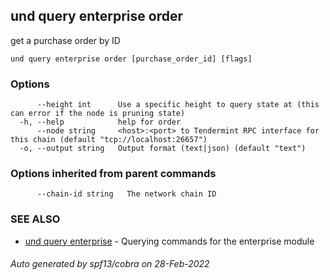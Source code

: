 ## und query enterprise order

get a purchase order by ID

```
und query enterprise order [purchase_order_id] [flags]
```

### Options

```
      --height int      Use a specific height to query state at (this can error if the node is pruning state)
  -h, --help            help for order
      --node string     <host>:<port> to Tendermint RPC interface for this chain (default "tcp://localhost:26657")
  -o, --output string   Output format (text|json) (default "text")
```

### Options inherited from parent commands

```
      --chain-id string   The network chain ID
```

### SEE ALSO

* [und query enterprise](und_query_enterprise.md)	 - Querying commands for the enterprise module

###### Auto generated by spf13/cobra on 28-Feb-2022
